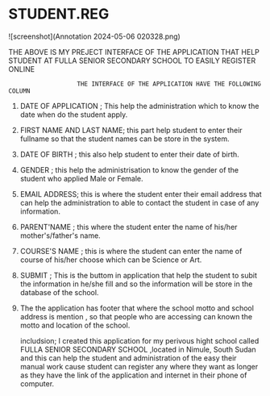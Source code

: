 # STUDENT.REG

![screenshot](Annotation 2024-05-06 020328.png)

THE ABOVE IS MY PREJECT INTERFACE OF THE APPLICATION THAT HELP STUDENT AT FULLA SENIOR SECONDARY SCHOOL TO EASILY  REGISTER ONLINE

                       THE INTERFACE OF THE APPLICATION HAVE THE FOLLOWING COLUMN
                       
1. DATE OF APPLICATION ; This help the administration which to know the date when do the student apply.
2. FIRST NAME AND LAST NAME; this part help student to enter their fullname so that the student names can be store in the system.
3. DATE OF BIRTH ; this also help student to enter their date of birth.
4. GENDER ; this help the administrisation to know the gender of the student who applied Male or Female.
5. EMAIL ADDRESS; this is where the student enter their email address that can help the administration to able to contact the student in case of any information.
6. PARENT'NAME ; this where the student enter the name of his/her mother's/father's name.
7. COURSE'S NAME ; this is where the student can enter the name of course of his/her choose which can be Science or Art.
8. SUBMIT ; This is the buttom in application that help the student to subit the information in he/she fill and so the information will be store in the database of the school.
9. The the application has footer that where the school motto and school address is mention , so that people who are accessing can known the motto and location of the school.

     includsion; I created this application for my perivous hight school called FULLA SENIOR SECONDARY SCHOOL ,located in Nimule, South Sudan and this can help the student and administration of the easy their manual work cause student can register any where they want as longer as they have the link of the application and internet in their phone of computer. 
